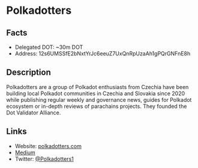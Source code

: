 # Polkadotters

## Facts
- Delegated DOT: ~30m DOT
- Address: 12s6UMSSfE2bNxtYrJc6eeuZ7UxQnRpUzaAh1gPQrGNFnE8h

## Description

Polkadotters are a group of Polkadot enthusiasts from Czechia have been building local Polkadot communities in Czechia and Slovakia since 2020 while publishing regular weekly and governance news, guides for Polkadot ecosystem or in-depth reviews of parachains projects. They founded the Dot Validator Alliance.

## Links
- Website: [polkadotters.com](https://polkadotters.com/)
- [Medium](https://polkadotters.medium.com/)
- Twitter: [@Polkadotters1](https://twitter.com/Polkadotters1)
